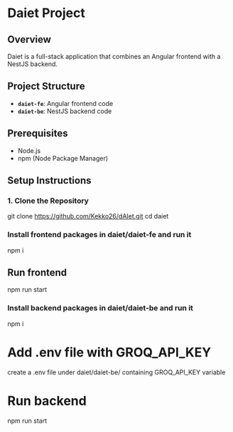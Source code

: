 # Daiet Project

## Overview
Daiet is a full-stack application that combines an Angular frontend with a NestJS backend.

## Project Structure
- **`daiet-fe`**: Angular frontend code
- **`daiet-be`**: NestJS backend code

## Prerequisites
- Node.js
- npm (Node Package Manager)

## Setup Instructions

### 1. Clone the Repository
git clone https://github.com/Kekko26/dAIet.git
cd daiet

### Install frontend packages in daiet/daiet-fe and run it
npm i
## Run frontend
npm run start

### Install backend packages in daiet/daiet-be and run it
npm i
# Add .env file with GROQ_API_KEY
create a .env file under daiet/daiet-be/ containing GROQ_API_KEY variable
# Run backend
npm run start
